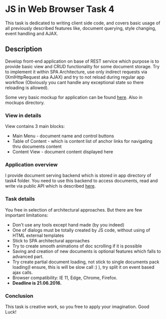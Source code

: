 # JS in Web Browser Task 4

This task is dedicated to writing client side code, and covers basic usage of all previously described features like, document querying,
style changing, event handling and AJAX.

## Description

Develop front-end application on base of REST service which purpose is to provide basic view and CRUD functionality for some document storage.
Try to implement it within SPA Architecture, use only indirect requests via (XmlHttpRequest aka AJAX) and try to not reload during regular app workflow (Obviously you cant handle any exceptional state so there reloading is allowed).

Some very basic mockup for application can be found [here](https://invis.io/Q87I9IWTZ#/163509805_Main-Viewpng). Also in mockups directory.

### View in details

View contains 3 main blocks:
* Main Menu - document name and control buttons
* Table of Content - which is content list of anchor links for navigating thru documents content
* Content View - document content displayed here

### Application overview

I provide document serving backend which is stored in app directory of task4 folder. You need to use this backend to access documents, read and write via public API which is described [here](https://github.com/DioDread/JavaScript-training/blob/master/task4/app/README.md).

### Task details

You free in selection of architectural approaches. But there are few important limitations:
* Don't use any tools except hand made (by you indeed)
* One of dialogs must be totally created by JS code, without using of HTML external templates
* Stick to SPA architectural approaches
* Try to create smooth animations of doc scrolling if it is possible
* Saving and creation of new documents is optional features which falls to advanced part.
* Try create partial document loading, not stick to single documents pack loading(I ensure, this is will be slow call :) ), try split it on event based ajax calls.
* Browser compatibility: IE 11, Edge, Chrome, Firefox.
* **Deadline is 21.06.2016.**

### Conclusion
This task is creative work, so you free to apply your imagination. Good Luck!
